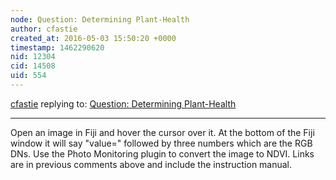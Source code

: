 ```yaml
---
node: Question: Determining Plant-Health
author: cfastie
created_at: 2016-05-03 15:50:20 +0000
timestamp: 1462290620
nid: 12304
cid: 14508
uid: 554
---
```




[cfastie](../profile/cfastie) replying to: [Question: Determining Plant-Health](../notes/Kiranay/10-15-2015/question-determining-plant-health)

----
Open an image in Fiji and hover the cursor over it. At the bottom of the Fiji window it will say "value=" followed by three numbers which are the RGB DNs. Use the Photo Monitoring plugin to convert the image to NDVI. Links are in previous comments above and include the instruction manual.